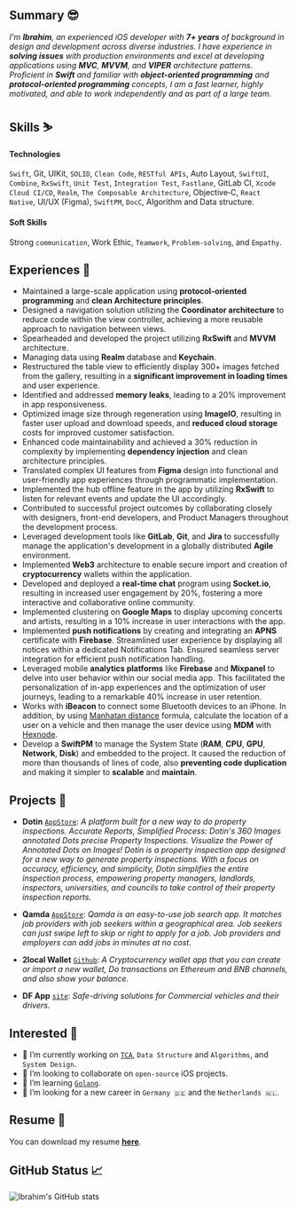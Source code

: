 ## Summary 😎
*I'm **Ibrahim**, an experienced iOS developer with **7+ years** of background in design and development across diverse industries. I have experience in **solving issues** with production environments and excel at developing applications using **MVC**, **MVVM**, and **VIPER** architecture patterns. Proficient in **Swift** and familiar with **object-oriented programming** and **protocol-oriented programming**  concepts, I am a fast learner, highly motivated, and able to work independently and as part of a large team.*

## Skills ⛷️
#### Technologies
`Swift`, Git, UIKit, `SOLID`, `Clean Code`, `RESTful APIs`, Auto Layout, `SwiftUI`, `Combine`, `RxSwift`, `Unit Test`, `Integration Test`, `Fastlane`, GitLab CI, `Xcode Cloud CI/CD`, `Realm`, `The Composable Architecture`, Objective‐C, `React Native`, UI/UX (Figma), `SwiftPM`, `DocC`, Algorithm and Data structure.
#### Soft Skills 
Strong `communication`, Work Ethic, `Teamwork`, `Problem-solving`, and `Empathy`.

## Experiences 🔬
- Maintained a large-scale application using **protocol-oriented programming** and **clean Architecture principles**.
- Designed a navigation solution utilizing the **Coordinator architecture** to reduce code within the view controller, achieving a more reusable approach to navigation between views.
- Spearheaded and developed the project utilizing **RxSwift** and **MVVM** architecture.
- Managing data using **Realm** database and **Keychain**.
- Restructured the table view to efficiently display 300+ images fetched from the gallery, resulting in a **significant improvement in loading times** and user experience.
- Identified and addressed **memory leaks**, leading to a 20% improvement in app responsiveness.
- Optimized image size through regeneration using **ImageIO**, resulting in faster user upload and download speeds, and **reduced cloud storage** costs for improved customer satisfaction.
- Enhanced code maintainability and achieved a 30% reduction in complexity by implementing **dependency injection** and clean architecture principles.
- Translated complex UI features from **Figma** design into functional and user-friendly app experiences through programmatic implementation.
- Implemented the hub offline feature in the app by utilizing **RxSwift** to listen for relevant events and update the UI accordingly.
- Contributed to successful project outcomes by collaborating closely with designers, front-end developers, and Product Managers throughout the development process.
- Leveraged development tools like **GitLab**, **Git**, and **Jira** to successfully manage the application's development in a globally distributed **Agile** environment.
- Implemented **Web3** architecture to enable secure import and creation of **cryptocurrency** wallets within the application.
- Developed and deployed a **real-time chat** program using **Socket.io**, resulting in increased user engagement by 20%, fostering a more interactive and collaborative online community.
- Implemented clustering on **Google Maps** to display upcoming concerts and artists, resulting in a 10% increase in user interactions with the app.
- Implemented **push notifications** by creating and integrating an **APNS** certificate with **Firebase**. Streamlined user experience by displaying all notices within a dedicated Notifications Tab. Ensured seamless server integration for efficient push notification handling.
- Leveraged mobile **analytics platforms** like **Firebase** and **Mixpanel** to delve into user behavior within our social media app. This facilitated the personalization of in-app experiences and the optimization of user journeys, leading to a remarkable 40% increase in user retention.
- Works with **iBeacon** to connect some Bluetooth devices to an iPhone. In addition, by using [Manhatan distance](https://xlinux.nist.gov/dads/HTML/manhattanDistance.html#:~:text=Definition%3A%20The%20distance%20between%20two,y1%20%2D%20y2%7C.) formula, calculate the location of a user on a vehicle and then manage the user device using **MDM** with [Hexnode](https://www.hexnode.com).
- Develop a **SwiftPM** to manage the System State (**RAM**, **CPU**, **GPU**, **Network**, **Disk**) and embedded to the project. It caused the reduction of more than thousands of lines of code, also **preventing code duplication** and making it simpler to **scalable** and **maintain**.

## Projects 📱

- **Dotin** [`AppStore`](https://apps.apple.com/gb/app/dotin/id1621066840): *A platform built for a new way to do property inspections. Accurate Reports, Simplified Process: Dotin's 360 Images annotated Dots precise Property Inspections. Visualize the Power of Annotated Dots on Images! Dotin is a property inspection app designed for a new way to generate property inspections. With a focus on accuracy, efficiency, and simplicity, Dotin simplifies the entire inspection process, empowering property managers, landlords, inspectors, universities, and councils to take control of their property inspection reports.*

- **Qamda** [`AppStore`](https://apps.apple.com/de/app/qamda/id1534250181): *Qamda is an easy-to-use job search app. It matches job providers with job seekers within a geographical area. Job seekers can just swipe left to skip or right to apply for a job. Job providers and employers can add jobs in minutes at no cost.*

- **2local Wallet** [`Github`](https://github.com/2local/iOSWallet): *A Cryptocurrency wallet app that you can create or import a new wallet, Do transactions on Ethereum and BNB channels, and also show your balance.*
- **DF App** [`site`](http://distractfree.com): *Safe-driving solutions for Commercial vehicles and their drivers.*

## Interested 🧐
- 🔭 I’m currently working on [`TCA`](https://github.com/pointfreeco/swift-composable-architecture), `Data Structure` and `Algorithms`, and `System Design`.
- 👯 I’m looking to collaborate on `open-source` iOS projects.
- 📖 I’m learning [`Golang`](https://go.dev/).
- 🤔 I’m looking for a new career in `Germany 🇩🇪` and the `Netherlands 🇳🇱`.

## Resume 📝
You can download my resume [**here**](https://github.com/IbrahimHosseini/IbrahimHosseini/files/14813400/Ibrahim_Hosseini_iOS_Developer.pdf).

## GitHub Status 📈

![Ibrahim's GitHub stats](https://github-readme-stats.vercel.app/api?username=IbrahimHosseini&show_icons=true)
